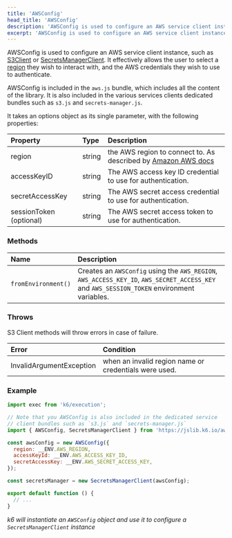 ```yaml
---
title: 'AWSConfig'
head_title: 'AWSConfig'
description: 'AWSConfig is used to configure an AWS service client instances'
excerpt: 'AWSConfig is used to configure an AWS service client instances'
---
```


AWSConfig is used to configure an AWS service client instance, such as [S3Client](/javascript-api/jslib/aws/s3client) or [SecretsManagerClient](/javascript-api/jslib/aws/secretsmanagerclient). It effectively allows the user to select a [region](https://docs.aws.amazon.com/AmazonRDS/latest/UserGuide/Concepts.RegionsAndAvailabilityZones.html) they wish to interact with, and the AWS credentials they wish to use to authenticate.

AWSConfig is included in the `aws.js` bundle, which includes all the content of the library. It is also included in the various services clients dedicated bundles such as `s3.js` and `secrets-manager.js`.

It takes an options object as its single parameter, with the following properties:

| Property                   | Type   | Description                                                                                                               |
| :------------------------- | :----- | :------------------------------------------------------------------------------------------------------------------------ |
| region                     | string | the AWS region to connect to. As described by [Amazon AWS docs](https://docs.aws.amazon.com/general/latest/gr/rande.html) |
| accessKeyID                | string | The AWS access key ID credential to use for authentication.                                                               |
| secretAccessKey            | string | The AWS secret access credential to use for authentication.                                                               |
| sessionToken (optional)    | string | The AWS secret access token to use for authentication.                                                               |

### Methods

| Name                | Description                                                                                                                                |
| :------------------ | :----------------------------------------------------------------------------------------------------------------------------------------- |
| `fromEnvironment()` | Creates an `AWSConfig` using the `AWS_REGION`, `AWS_ACCESS_KEY_ID`, `AWS_SECRET_ACCESS_KEY` and `AWS_SESSION_TOKEN` environment variables. |

### Throws

S3 Client methods will throw errors in case of failure.

| Error                      | Condition                                                  |
| :------------------------- | :--------------------------------------------------------- |
| InvalidArgumentException   | when an invalid region name or credentials were used.      |

### Example

<CodeGroup labels={[]}>

```javascript
import exec from 'k6/execution';

// Note that you AWSConfig is also included in the dedicated service
// client bundles such as `s3.js` and `secrets-manager.js`
import { AWSConfig, SecretsManagerClient } from 'https://jslib.k6.io/aws/0.11.0/aws.js';

const awsConfig = new AWSConfig({
  region: __ENV.AWS_REGION,
  accessKeyId: __ENV.AWS_ACCESS_KEY_ID,
  secretAccessKey: __ENV.AWS_SECRET_ACCESS_KEY,
});

const secretsManager = new SecretsManagerClient(awsConfig);

export default function () {
  // ...
}
```

_k6 will instantiate an `AWSConfig` object and use it to configure a `SecretsManagerClient` instance_

</CodeGroup>


